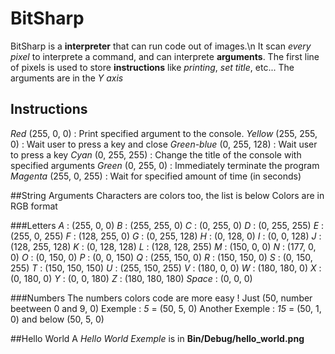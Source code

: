 # BitSharp
BitSharp is a **interpreter** that can run code out of images.\n
It scan *every pixel* to interprete a command, and can interprete **arguments**.
The first line of pixels is used to store **instructions** like *printing*, *set title*, etc...
The arguments are in the *Y axis*

## Instructions
*Red* (255, 0, 0) : Print specified argument to the console.
*Yellow* (255, 255, 0) : Wait user to press a key and close
*Green-blue* (0, 255, 128) : Wait user to press a key
*Cyan* (0, 255, 255) : Change the title of the console with specified arguments
*Green* (0, 255, 0) : Immediately terminate the program
*Magenta* (255, 0, 255) : Wait for specified amount of time (in seconds)

##String Arguments
Characters are colors too, the list is below
Colors are in RGB format

###Letters
*A* : (255, 0, 0)
*B* : (255, 255, 0)
*C* : (0, 255, 0)
*D* : (0, 255, 255)
*E* : (255, 0, 255)
*F* : (128, 255, 0)
*G* : (0, 255, 128)
*H* : (0, 128, 0)
*I* : (0, 0, 128)
*J* : (128, 255, 128)
*K* : (0, 128, 128)
*L* : (128, 128, 255)
*M* : (150, 0, 0)
*N* : (177, 0, 0)
*O* : (0, 150, 0)
*P* : (0, 0, 150)
*Q* : (255, 150, 0)
*R* : (150, 150, 0)
*S* : (0, 150, 255)
*T* : (150, 150, 150)
*U* : (255, 150, 255)
*V* : (180, 0, 0)
*W* : (180, 180, 0)
*X* : (0, 180, 0)
*Y* : (0, 0, 180)
*Z* : (180, 180, 180)
*Space* : (0, 0, 0)

###Numbers
The numbers colors code are more easy !
Just (50, number beetween 0 and 9, 0)
Exemple : *5* = (50, 5, 0)
Another Exemple : *15* = (50, 1, 0) and below (50, 5, 0)

##Hello World
A *Hello World Exemple* is in **Bin/Debug/hello_world.png**

